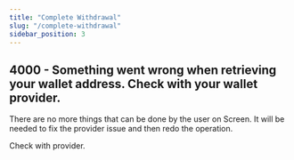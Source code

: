 ```yaml
---
title: "Complete Withdrawal"
slug: "/complete-withdrawal"
sidebar_position: 3
---
```


## 4000 - Something went wrong when retrieving your wallet address. Check with your wallet provider.

There are no more things that can be done by the user on Screen. It will be needed to fix the provider issue and then redo the operation.

Check with provider.
